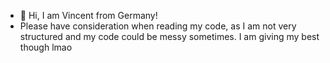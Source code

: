 - 👋 Hi, I am Vincent from Germany!
- Please have consideration when reading my code, as I am not very structured and my code could be messy sometimes. I am giving my best though lmao
